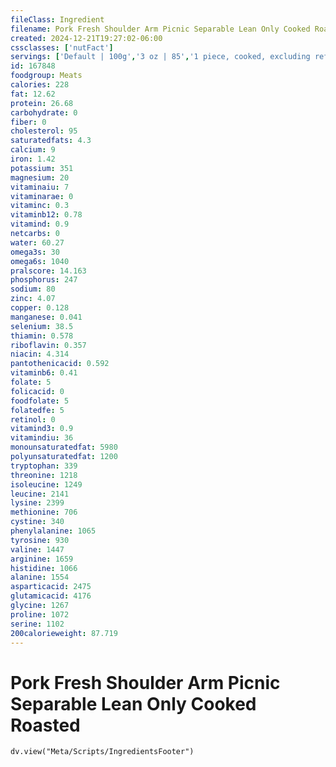 ```yaml
---
fileClass: Ingredient
filename: Pork Fresh Shoulder Arm Picnic Separable Lean Only Cooked Roasted
created: 2024-12-21T19:27:02-06:00
cssclasses: ['nutFact']
servings: ['Default | 100g','3 oz | 85','1 piece, cooked, excluding refuse (yield from 1 lb raw meat with refuse) | 191']
id: 167848
foodgroup: Meats
calories: 228
fat: 12.62
protein: 26.68
carbohydrate: 0
fiber: 0
cholesterol: 95
saturatedfats: 4.3
calcium: 9
iron: 1.42
potassium: 351
magnesium: 20
vitaminaiu: 7
vitaminarae: 0
vitaminc: 0.3
vitaminb12: 0.78
vitamind: 0.9
netcarbs: 0
water: 60.27
omega3s: 30
omega6s: 1040
pralscore: 14.163
phosphorus: 247
sodium: 80
zinc: 4.07
copper: 0.128
manganese: 0.041
selenium: 38.5
thiamin: 0.578
riboflavin: 0.357
niacin: 4.314
pantothenicacid: 0.592
vitaminb6: 0.41
folate: 5
folicacid: 0
foodfolate: 5
folatedfe: 5
retinol: 0
vitamind3: 0.9
vitamindiu: 36
monounsaturatedfat: 5980
polyunsaturatedfat: 1200
tryptophan: 339
threonine: 1218
isoleucine: 1249
leucine: 2141
lysine: 2399
methionine: 706
cystine: 340
phenylalanine: 1065
tyrosine: 930
valine: 1447
arginine: 1659
histidine: 1066
alanine: 1554
asparticacid: 2475
glutamicacid: 4176
glycine: 1267
proline: 1072
serine: 1102
200calorieweight: 87.719
---
```


# Pork Fresh Shoulder Arm Picnic Separable Lean Only Cooked Roasted

```dataviewjs
dv.view("Meta/Scripts/IngredientsFooter")
```